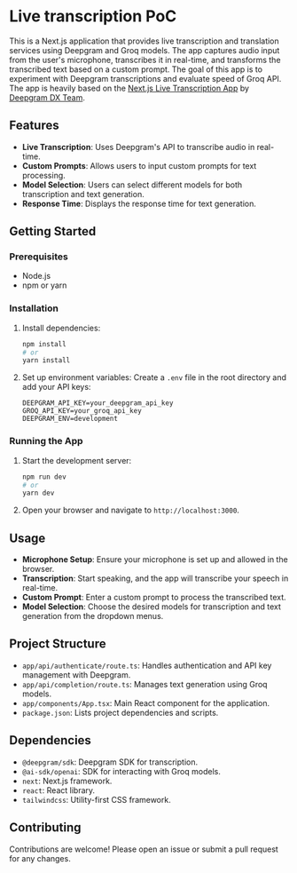 # Live transcription PoC

This is a Next.js application that provides live transcription and translation services using Deepgram and Groq models. The app captures audio input from the user's microphone, transcribes it in real-time, and transforms the transcribed text based on a custom prompt. The goal of this app is to experiment with Deepgram transcriptions and evaluate speed of Groq API.
The app is heavily based on the [Next.js Live Transcription App](https://github.com/deepgram-starters/nextjs-live-transcription) by [Deepgram DX Team](https://developers.deepgram.com/).

## Features

- **Live Transcription**: Uses Deepgram's API to transcribe audio in real-time.
- **Custom Prompts**: Allows users to input custom prompts for text processing.
- **Model Selection**: Users can select different models for both transcription and text generation.
- **Response Time**: Displays the response time for text generation.

## Getting Started

### Prerequisites

- Node.js
- npm or yarn

### Installation

1. Install dependencies:

   ```sh
   npm install
   # or
   yarn install
   ```

2. Set up environment variables:
   Create a `.env` file in the root directory and add your API keys:
   ```env
   DEEPGRAM_API_KEY=your_deepgram_api_key
   GROQ_API_KEY=your_groq_api_key
   DEEPGRAM_ENV=development
   ```

### Running the App

1. Start the development server:

   ```sh
   npm run dev
   # or
   yarn dev
   ```

2. Open your browser and navigate to `http://localhost:3000`.

## Usage

- **Microphone Setup**: Ensure your microphone is set up and allowed in the browser.
- **Transcription**: Start speaking, and the app will transcribe your speech in real-time.
- **Custom Prompt**: Enter a custom prompt to process the transcribed text.
- **Model Selection**: Choose the desired models for transcription and text generation from the dropdown menus.

## Project Structure

- `app/api/authenticate/route.ts`: Handles authentication and API key management with Deepgram.
- `app/api/completion/route.ts`: Manages text generation using Groq models.
- `app/components/App.tsx`: Main React component for the application.
- `package.json`: Lists project dependencies and scripts.

## Dependencies

- `@deepgram/sdk`: Deepgram SDK for transcription.
- `@ai-sdk/openai`: SDK for interacting with Groq models.
- `next`: Next.js framework.
- `react`: React library.
- `tailwindcss`: Utility-first CSS framework.

## Contributing

Contributions are welcome! Please open an issue or submit a pull request for any changes.
